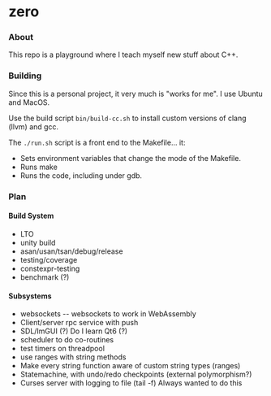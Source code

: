 
# zero

### About

This repo is a playground where I teach myself new stuff about C++.

### Building

Since this is a personal project, it very much is "works for me". I use Ubuntu and MacOS.

Use the build script `bin/build-cc.sh` to install custom versions of clang (llvm) and gcc.

The `./run.sh` script is a front end to the Makefile... it:
 * Sets environment variables that change the mode of the Makefile.
 * Runs make
 * Runs the code, including under gdb.

### Plan

#### Build System

 * LTO
 * unity build
 * asan/usan/tsan/debug/release
 * testing/coverage
 * constexpr-testing
 * benchmark (?)

#### Subsystems

 * websockets -- websockets to work in WebAssembly
 * Client/server rpc service with push
 * SDL/ImGUI (?) Do I learn Qt6 (?)
 * scheduler to do co-routines
 * test timers on threadpool
 * use ranges with string methods
 * Make every string function aware of custom string types (ranges)
 * Statemachine, with undo/redo checkpoints (external polymorphism?)
 * Curses server with logging to file (tail -f) Always wanted to do this
 
 



